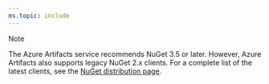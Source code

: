 ```yaml
---
ms.topic: include
---
```


> [!NOTE]
> The Azure Artifacts service recommends NuGet 3.5 or later. However, Azure Artifacts also supports legacy NuGet 2.x clients. For a complete list of the latest clients, see the [NuGet distribution page](http://dist.nuget.org/index.html).
